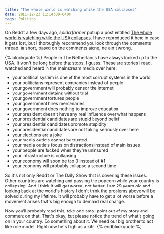 ```yaml
---
title: "The whole world is watching while the USA collapses"
date: 2011-12-23 11:14:00-0400
tags: Politics
---
```


On Reddit a few days ago, *spiderfarmer* put up a post entitled [The whole world is watching while the USA collapses](http://www.reddit.com/r/politics/comments/nhb6f/the_whole_world_is_watching_while_the_usa/).  I have reproduced it here in case it gets lost, but I thoroughly recommend you look through the comments thread.  In short, based on the comments alone, he ain't wrong.

<!--more-->

{% blockquote %}
People in The Netherlands have always looked up to the USA. It won't be long before that stops, I guess. These are stories I read, watched and heard in the mainstream media over here:

* your political system is one of the most corrupt systems in the world
* your politicians represent companies instead of people
* your government will probably censor the internet
* your government detains without trial
* your government tortures people
* your government hires mercenaries
* your government does nothing to improve education
* your president doesn't have any real influence over what happens
* your presidential candidates are stupid beyond belief
* your presidential candidates promote stupidity
* your presidential candidates are not taking seriously over here
* your elections are a joke
* your media outlets cannot be trusted
* your media outlets focus on distractions instead of main issues
* your people are fucked when they're uninsured
* your infrastructure is collapsing
* your economy will soon be top 3 instead of #1
* your economy will probably collapse a second time

So it's not only Reddit or The Daily Show that is covering these issues. Other countries are watching and passing the popcorn while your country is collapsing. And I think it will get worse, not better. I am 29 years old and looking back at the world's history I don't think the problems above will be solved during my lifetime. It will probably have to get a lot worse before a movement arises that's big enough to demand real change.

Now you'll probably read this, take one small point out of my story and comment on that. That's okay, but please notice the trend of what's going on in your country. Do something about it. We need our big brother to act like role model. Right now he's high as a kite.
{% endblockquote %}
